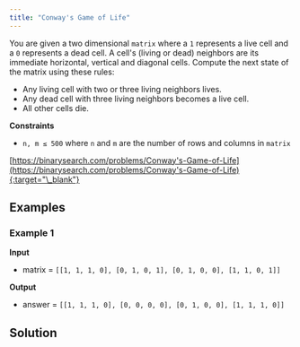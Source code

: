```yaml
---
title: "Conway's Game of Life"
---
```


You are given a two dimensional `matrix` where a `1` represents a live cell and a `0` represents a dead cell. A cell's (living or dead) neighbors are its immediate horizontal, vertical and diagonal cells. Compute the next state of the matrix using these rules:

- Any living cell with two or three living neighbors lives.
- Any dead cell with three living neighbors becomes a live cell.
- All other cells die.

**Constraints**

- `n, m ≤ 500` where `n` and `m` are the number of rows and columns in `matrix`

[https://binarysearch.com/problems/Conway's-Game-of-Life](https://binarysearch.com/problems/Conway's-Game-of-Life){:target="\_blank"}

## Examples

### Example 1

**Input**

- matrix = `[[1, 1, 1, 0], [0, 1, 0, 1], [0, 1, 0, 0], [1, 1, 0, 1]]`

**Output**

- answer = `[[1, 1, 1, 0], [0, 0, 0, 0], [0, 1, 0, 0], [1, 1, 1, 0]]`

## Solution

<script src="https://gist.github.com/yaeba/16da7be5123724fcf6eccc25581cef5a.js?file=Conway's-Game-of-Life.py"></script>
